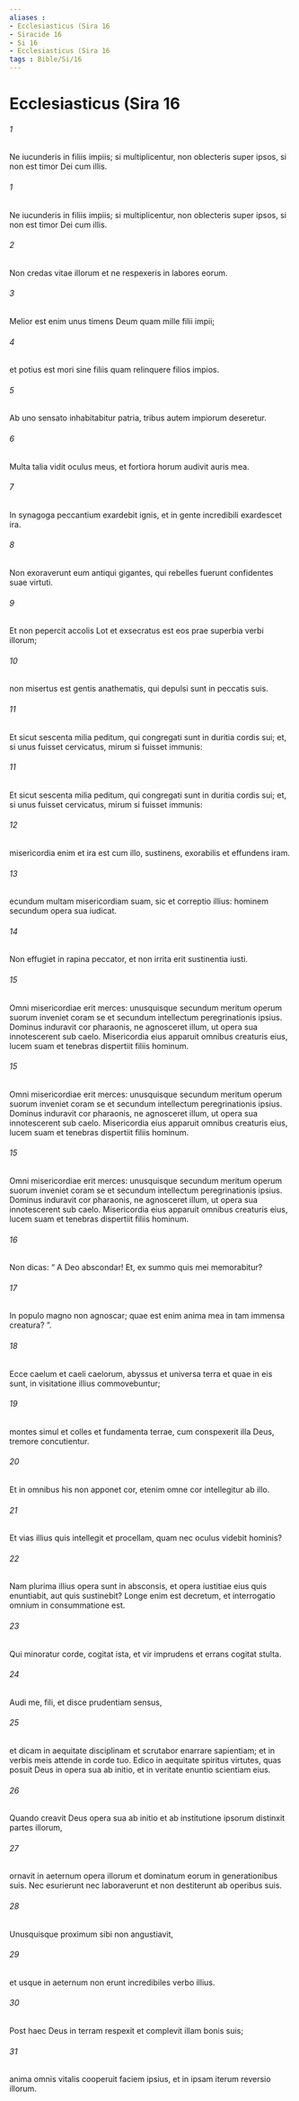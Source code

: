 ```yaml
---
aliases : 
- Ecclesiasticus (Sira 16
- Siracide 16
- Si 16
- Ecclesiasticus (Sira 16
tags : Bible/Si/16
---
```


# Ecclesiasticus (Sira 16

###### 1
Ne iucunderis in filiis impiis; si multiplicentur, non oblecteris super ipsos, si non est timor Dei cum illis.
###### 1
Ne iucunderis in filiis impiis; si multiplicentur, non oblecteris super ipsos, si non est timor Dei cum illis.
###### 2
Non credas vitae illorum et ne respexeris in labores eorum.
###### 3
Melior est enim unus timens Deum quam mille filii impii;
###### 4
et potius est mori sine filiis quam relinquere filios impios.
###### 5
Ab uno sensato inhabitabitur patria, tribus autem impiorum deseretur.
###### 6
Multa talia vidit oculus meus, et fortiora horum audivit auris mea.
###### 7
In synagoga peccantium exardebit ignis, et in gente incredibili exardescet ira.
###### 8
Non exoraverunt eum antiqui gigantes, qui rebelles fuerunt confidentes suae virtuti.
###### 9
Et non pepercit accolis Lot et exsecratus est eos prae superbia verbi illorum;
###### 10
non misertus est gentis anathematis, qui depulsi sunt in peccatis suis.
###### 11
Et sicut sescenta milia peditum, qui congregati sunt in duritia cordis sui; et, si unus fuisset cervicatus, mirum si fuisset immunis:
###### 11
Et sicut sescenta milia peditum, qui congregati sunt in duritia cordis sui; et, si unus fuisset cervicatus, mirum si fuisset immunis:
###### 12
misericordia enim et ira est cum illo, sustinens, exorabilis et effundens iram.
###### 13
ecundum multam misericordiam suam, sic et correptio illius: hominem secundum opera sua iudicat.
###### 14
Non effugiet in rapina peccator, et non irrita erit sustinentia iusti.
###### 15
Omni misericordiae erit merces: unusquisque secundum meritum operum suorum inveniet coram se et secundum intellectum peregrinationis ipsius. Dominus induravit cor pharaonis, ne agnosceret illum, ut opera sua innotescerent sub caelo. Misericordia eius apparuit omnibus creaturis eius, lucem suam et tenebras dispertiit filiis hominum.
###### 15
Omni misericordiae erit merces: unusquisque secundum meritum operum suorum inveniet coram se et secundum intellectum peregrinationis ipsius. Dominus induravit cor pharaonis, ne agnosceret illum, ut opera sua innotescerent sub caelo. Misericordia eius apparuit omnibus creaturis eius, lucem suam et tenebras dispertiit filiis hominum.
###### 15
Omni misericordiae erit merces: unusquisque secundum meritum operum suorum inveniet coram se et secundum intellectum peregrinationis ipsius. Dominus induravit cor pharaonis, ne agnosceret illum, ut opera sua innotescerent sub caelo. Misericordia eius apparuit omnibus creaturis eius, lucem suam et tenebras dispertiit filiis hominum.
###### 16
Non dicas: “ A Deo abscondar! Et, ex summo quis mei memorabitur?
###### 17
In populo magno non agnoscar; quae est enim anima mea in tam immensa creatura? ”.
###### 18
Ecce caelum et caeli caelorum, abyssus et universa terra et quae in eis sunt, in visitatione illius commovebuntur;
###### 19
montes simul et colles et fundamenta terrae, cum conspexerit illa Deus, tremore concutientur.
###### 20
Et in omnibus his non apponet cor, etenim omne cor intellegitur ab illo.
###### 21
Et vias illius quis intellegit et procellam, quam nec oculus videbit hominis?
###### 22
Nam plurima illius opera sunt in absconsis, et opera iustitiae eius quis enuntiabit, aut quis sustinebit? Longe enim est decretum, et interrogatio omnium in consummatione est.
###### 23
Qui minoratur corde, cogitat ista, et vir imprudens et errans cogitat stulta.
###### 24
Audi me, fili, et disce prudentiam sensus,
###### 25
et dicam in aequitate disciplinam et scrutabor enarrare sapientiam; et in verbis meis attende in corde tuo. Edico in aequitate spiritus virtutes, quas posuit Deus in opera sua ab initio, et in veritate enuntio scientiam eius.
###### 26
Quando creavit Deus opera sua ab initio et ab institutione ipsorum distinxit partes illorum,
###### 27
ornavit in aeternum opera illorum et dominatum eorum in generationibus suis. Nec esurierunt nec laboraverunt et non destiterunt ab operibus suis.
###### 28
Unusquisque proximum sibi non angustiavit,
###### 29
et usque in aeternum non erunt incredibiles verbo illius.
###### 30
Post haec Deus in terram respexit et complevit illam bonis suis;
###### 31
anima omnis vitalis cooperuit faciem ipsius, et in ipsam iterum reversio illorum.
